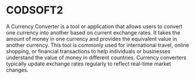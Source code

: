 # CODSOFT2

A Currency Converter is a tool or application that allows users to convert one currency into another based on current exchange rates. It takes the amount of money in one currency and provides the equivalent value in another currency. This tool is commonly used for international travel, online shopping, or financial transactions to help individuals or businesses understand the value of money in different countries. Currency converters typically update exchange rates regularly to reflect real-time market changes.
